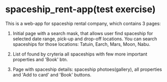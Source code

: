 # spaceship_rent-app(test exercise)
This is a web-app for spaceship rental company, which contains 3 pages:

1. Initial page with a search mask, that allows user find spaceship for selected date range, pick-up and drop-off locations.
You can search spaceships for those locations: Tatuin, Earch, Mars, Moon, Nabu.

2. List of found by cryteria all spaceships with few more important properties and 'Book' btn.

3. Page with spaceship details: spaceship photoes(gallery), all properties and 'Add to card' and 'Book' buttons.




